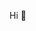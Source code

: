 Hi 👋

<!--
**silviaiaia/silviaiaia** is a ✨ _special_ ✨ repository because its `README.md` (this file) appears on your GitHub profile.

- 📫 How to reach me
[![LinkedIn](https://img.shields.io/badge/LinkedIn-blue?logo=linkedin)](https://www.linkedin.com/in/silvia-lin-9199a226b/)
📧 silvialin0810@gmail.com

